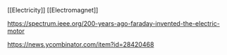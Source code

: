 [[Electricity]]
[[Electromagnet]]

https://spectrum.ieee.org/200-years-ago-faraday-invented-the-electric-motor

https://news.ycombinator.com/item?id=28420468

